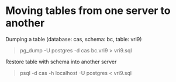# Moving tables from one server to another

Dumping a table (database: cas, schema: bc, table: vri9)

> pg_dump -U postgres -d cas bc.vri9 > vri9.sql

Restore table with schema into another server

> psql -d cas -h localhost -U postgres < vri9.sql
